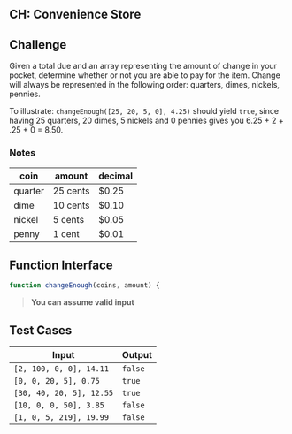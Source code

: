 CH: Convenience Store
---

## Challenge

Given a total due and an array representing the amount of change in your pocket, determine whether or not you are able to pay for the item. Change will always be represented in the following order: quarters, dimes, nickels, pennies.

To illustrate: `changeEnough([25, 20, 5, 0], 4.25)` should yield `true`, since having 25 quarters, 20 dimes, 5 nickels and 0 pennies gives you 6.25 + 2 + .25 + 0 = 8.50.

### Notes

coin | amount | decimal
---|---|---
quarter | 25 cents | $0.25
dime  | 10 cents | $0.10
nickel  | 5 cents | $0.05
penny | 1 cent | $0.01

## Function Interface

```js
function changeEnough(coins, amount) {
```

> **You can assume valid input**

## Test Cases

Input | Output
---|---
`[2, 100, 0, 0], 14.11` | `false`
`[0, 0, 20, 5], 0.75` | `true`
`[30, 40, 20, 5], 12.55` | `true`
`[10, 0, 0, 50], 3.85` | `false`
`[1, 0, 5, 219], 19.99` | `false`
